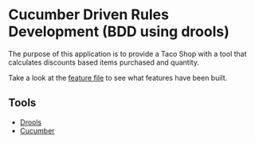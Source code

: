# Cucumber Driven Rules Development (BDD using drools)

The purpose of this application is to provide a Taco Shop with a tool
that calculates discounts based items purchased and quantity.

Take a look at the [feature file](https://github.com/jamesbyars/cucumber-driven-drools/blob/master/src/test/java/com/tacoshop/test/controller/features/Rules.feature)
to see what features have been built.

## Tools

* [Drools](https://www.drools.org/)
* [Cucumber](https://cucumber.io/)
